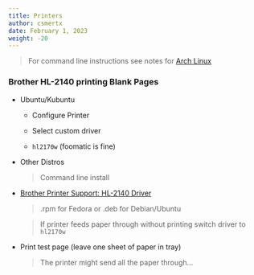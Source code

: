 ```yaml
---
title: Printers
author: csmertx
date: February 1, 2023
weight: -20
---
```


> For command line instructions see notes for [Arch Linux](/Linux/Distros/arch)

### Brother HL-2140 printing Blank Pages

- Ubuntu/Kubuntu

    - Configure Printer

    - Select custom driver

    - ```hl2170w``` (foomatic is fine)

- Other Distros

    > Command line install

- [Brother Printer Support: HL-2140 Driver](https://support.brother.com/g/b/downloadtop.aspx?c=us&lang=en&prod=hl2140_all)

    > .rpm for Fedora or .deb for Debian/Ubuntu

    > If printer feeds paper through without printing switch driver to ```hl2170w```

- Print test page (leave one sheet of paper in tray)

    > The printer might send all the paper through...
